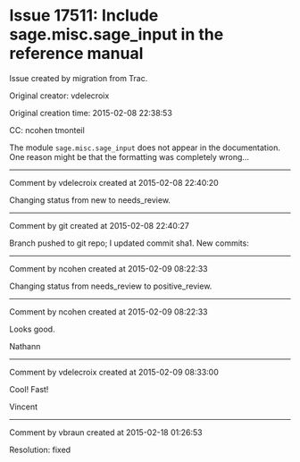 # Issue 17511: Include sage.misc.sage_input in the reference manual

Issue created by migration from Trac.

Original creator: vdelecroix

Original creation time: 2015-02-08 22:38:53

CC:  ncohen tmonteil

The module `sage.misc.sage_input` does not appear in the documentation. One reason might be that the formatting was completely wrong...


---

Comment by vdelecroix created at 2015-02-08 22:40:20

Changing status from new to needs_review.


---

Comment by git created at 2015-02-08 22:40:27

Branch pushed to git repo; I updated commit sha1. New commits:


---

Comment by ncohen created at 2015-02-09 08:22:33

Changing status from needs_review to positive_review.


---

Comment by ncohen created at 2015-02-09 08:22:33

Looks good.

Nathann


---

Comment by vdelecroix created at 2015-02-09 08:33:00

Cool! Fast!

Vincent


---

Comment by vbraun created at 2015-02-18 01:26:53

Resolution: fixed
